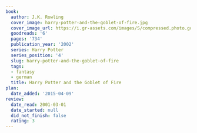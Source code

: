```yaml
---
book:
  author: J.K. Rowling
  cover_image: harry-potter-and-the-goblet-of-fire.jpg
  cover_image_url: https://i.gr-assets.com/images/S/compressed.photo.goodreads.com/books/1554006152l/6._SX98_.jpg
  goodreads: '6'
  pages: '734'
  publication_year: '2002'
  series: Harry Potter
  series_position: '4'
  slug: harry-potter-and-the-goblet-of-fire
  tags:
  - fantasy
  - german
  title: Harry Potter and the Goblet of Fire
plan:
  date_added: '2015-04-09'
review:
  date_read: 2001-03-01
  date_started: null
  did_not_finish: false
  rating: 3
---
```

